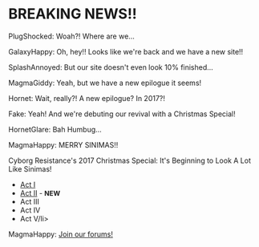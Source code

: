 <div class="narration">
<h1>BREAKING NEWS!!</h1>
</div>

PlugShocked: Woah?! Where are we...

GalaxyHappy: Oh, hey!! Looks like we're back and we have a new site!!

SplashAnnoyed: But our site doesn't even look 10% finished...

MagmaGiddy: Yeah, but we have a new epilogue it seems!

Hornet: Wait, really?! A new epilogue? In 2017?!

Fake: Yeah! And we're debuting our revival with a Christmas Special!

HornetGlare: Bah Humbug...

MagmaHappy: MERRY SINIMAS!!


<div class="narration">
Cyborg Resistance's 2017 Christmas Special: It's Beginning to Look A Lot Like Sinimas!
<ul>
<li><a href="CR_XMAS_2017_ACT_I.html">Act I</a></li> 
<li><a href="CR_XMAS_2017_ACT_II.html">Act II</a> - <b><font size="2">NEW</font></b></li>
<li>Act III</li>
<li>Act IV</li>
<li>Act V/li></ul>
</div>

MagmaHappy: [Join our forums!](http://cyborgresistance.proboards.com/)

<script src="assets/js/replacediv.js"></script>
<script src="assets/js/mugshots.js"></script>
